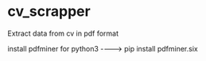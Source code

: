 # cv_scrapper
Extract data from cv in pdf format


install pdfminer for python3 ----> pip install pdfminer.six


